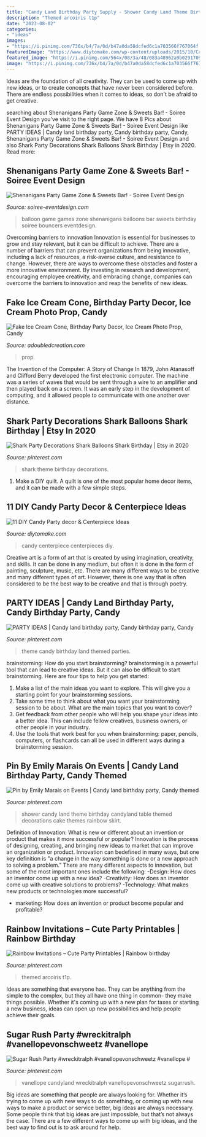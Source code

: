 ```yaml
---
title: "Candy Land Birthday Party Supply - Shower Candy Land Theme Birthday Candyland Table Themed Decorations Cake Themes Rainbow Skirt"
description: "Themed arcoiris t1p"
date: "2023-08-02"
categories:
- "ideas"
images:
- "https://i.pinimg.com/736x/b4/7a/0d/b47a0da58dcfed6c1a703566f767064f.jpg"
featuredImage: "https://www.diytomake.com/wp-content/uploads/2015/10/Candy-Centerpiece-Ideas-Sweet-.jpg"
featured_image: "https://i.pinimg.com/564x/08/3a/48/083a48962a9b0291709892251ae81f38.jpg"
image: "https://i.pinimg.com/736x/b4/7a/0d/b47a0da58dcfed6c1a703566f767064f.jpg"
---
```



Ideas are the foundation of all creativity. They can be used to come up with new ideas, or to create concepts that have never been considered before. There are endless possibilities when it comes to ideas, so don't be afraid to get creative.

	

		
searching about Shenanigans Party Game Zone &amp; Sweets Bar! - Soiree Event Design you've visit to the right page. We have 8 Pics about Shenanigans Party Game Zone &amp; Sweets Bar! - Soiree Event Design like PARTY IDEAS | Candy land birthday party, Candy birthday party, Candy, Shenanigans Party Game Zone &amp; Sweets Bar! - Soiree Event Design and also Shark Party Decorations Shark Balloons Shark Birthday | Etsy in 2020. Read more:
		
    
## Shenanigans Party Game Zone &amp; Sweets Bar! - Soiree Event Design

<img loading=lazy src="https://soiree-eventdesign.com/wp-content/uploads/2014/02/balloon-bouncers.jpg" onerror="this.onerror=null;this.src='https://tse1.mm.bing.net/th?id=OIP.XxYm9sOTeZtas5uGd-TuVAHaK_&amp;pid=15.1';" alt="Shenanigans Party Game Zone &amp; Sweets Bar! - Soiree Event Design">

_Source: soiree-eventdesign.com_

>balloon game games zone shenanigans balloons bar sweets birthday soiree bouncers eventdesign. 

	

Overcoming barriers to innovation
Innovation is essential for businesses to grow and stay relevant, but it can be difficult to achieve. There are a number of barriers that can prevent organizations from being innovative, including a lack of resources, a risk-averse culture, and resistance to change.
However, there are ways to overcome these obstacles and foster a more innovative environment. By investing in research and development, encouraging employee creativity, and embracing change, companies can overcome the barriers to innovation and reap the benefits of new ideas.

    
## Fake Ice Cream Cone, Birthday Party Decor, Ice Cream Photo Prop, Candy

<img loading=lazy src="https://i.etsystatic.com/8681794/r/il/6bbd33/2356379219/il_fullxfull.2356379219_aq54.jpg" onerror="this.onerror=null;this.src='https://tse2.mm.bing.net/th?id=OIP.xt6E4YH7heUkSYHEy20hVgHaJ4&amp;pid=15.1';" alt="Fake Ice Cream Cone, Birthday Party Decor, Ice Cream Photo Prop, Candy">

_Source: adoubledcreation.com_

>prop. 

	

The Invention of the Computer: A Story of Change
In 1879, John Atanasoff and Clifford Berry developed the first electronic computer. The machine was a series of waves that would be sent through a wire to an amplifier and then played back on a screen. It was an early step in the development of computing, and it allowed people to communicate with one another over distance.

    
## Shark Party Decorations Shark Balloons Shark Birthday | Etsy In 2020

<img loading=lazy src="https://i.pinimg.com/736x/31/24/dc/3124dc7ac2cf90e8a5feb63572c1d763.jpg" onerror="this.onerror=null;this.src='https://tse1.mm.bing.net/th?id=OIP.qWxUBNIpnvoiDF5yzV5pUgHaHa&amp;pid=15.1';" alt="Shark Party Decorations Shark Balloons Shark Birthday | Etsy in 2020">

_Source: pinterest.com_

>shark theme birthday decorations. 

	

1. Make a DIY quilt. A quilt is one of the most popular home decor items, and it can be made with a few simple steps.

    
## 11 DIY Candy Party Decor &amp; Centerpiece Ideas

<img loading=lazy src="https://www.diytomake.com/wp-content/uploads/2015/10/Candy-Centerpiece-Ideas-Sweet-.jpg" onerror="this.onerror=null;this.src='https://tse1.mm.bing.net/th?id=OIP.VlBvjjWgo0WCLO_BVVrqDAHaFJ&amp;pid=15.1';" alt="11 DIY Candy Party decor &amp; Centerpiece Ideas">

_Source: diytomake.com_

>candy centerpiece centerpieces diy. 

	

Creative art is a form of art that is created by using imagination, creativity, and skills. It can be done in any medium, but often it is done in the form of painting, sculpture, music, etc. There are many different ways to be creative and many different types of art. However, there is one way that is often considered to be the best way to be creative and that is through poetry.

    
## PARTY IDEAS | Candy Land Birthday Party, Candy Birthday Party, Candy

<img loading=lazy src="https://i.pinimg.com/564x/08/3a/48/083a48962a9b0291709892251ae81f38.jpg" onerror="this.onerror=null;this.src='https://tse4.mm.bing.net/th?id=OIP.CPF3XmMj4Xmw8ty39nfYlgHaJp&amp;pid=15.1';" alt="PARTY IDEAS | Candy land birthday party, Candy birthday party, Candy">

_Source: pinterest.com_

>theme candy birthday land themed parties. 

	

brainstorming: How do you start brainstorming?
brainstorming is a powerful tool that can lead to creative ideas. But it can also be difficult to start brainstorming. Here are four tips to help you get started: 
1. Make a list of the main ideas you want to explore. This will give you a starting point for your brainstorming sessions.
2. Take some time to think about what you want your brainstorming session to be about. What are the main topics that you want to cover? 
3. Get feedback from other people who will help you shape your ideas into a better idea. This can include fellow creatives, business owners, or other people in your industry. 
4. Use the tools that work best for you when brainstorming: paper, pencils, computers, or flashcards can all be used in different ways during a brainstorming session.

    
## Pin By Emily Marais On Events | Candy Land Birthday Party, Candy Themed

<img loading=lazy src="https://i.pinimg.com/originals/8c/3d/ee/8c3deec16acc49e321eb262fb7c868fe.jpg" onerror="this.onerror=null;this.src='https://tse3.mm.bing.net/th?id=OIP._fEDeuReFFWvhKLaFpH-ywHaLE&amp;pid=15.1';" alt="Pin by Emily Marais on Events | Candy land birthday party, Candy themed">

_Source: pinterest.com_

>shower candy land theme birthday candyland table themed decorations cake themes rainbow skirt. 

	

Definition of Innovation: What is new or different about an invention or product that makes it more successful or popular?
Innovation is the process of designing, creating, and bringing new ideas to market that can improve an organization or product. Innovation can bedefined in many ways, but one key definition is "a change in the way something is done or a new approach to solving a problem." 
There are many different aspects to innovation, but some of the most important ones include the following: 
-Design: How does an inventor come up with a new idea? 
-Creativity: How does an inventor come up with creative solutions to problems? 
-Technology: What makes new products or technologies more successful? 
- marketing: How does an invention or product become popular and profitable?

    
## Rainbow Invitations – Cute Party Printables | Rainbow Birthday

<img loading=lazy src="https://i.pinimg.com/736x/b4/7a/0d/b47a0da58dcfed6c1a703566f767064f.jpg" onerror="this.onerror=null;this.src='https://tse1.mm.bing.net/th?id=OIP.1LEss5fUMQRWF9eAgBhOwAHaJK&amp;pid=15.1';" alt="Rainbow Invitations – Cute Party Printables | Rainbow birthday">

_Source: pinterest.com_

>themed arcoiris t1p. 

	

Ideas are something that everyone has. They can be anything from the simple to the complex, but they all have one thing in common- they make things possible. Whether it's coming up with a new plan for taxes or starting a new business, ideas can open up new possibilities and help people achieve their goals.

    
## Sugar Rush Party #wreckitralph #vanellopevonschweetz #vanellope #

<img loading=lazy src="https://i.pinimg.com/736x/bb/97/e7/bb97e785c9fbeb85235260f2e5c30b73.jpg" onerror="this.onerror=null;this.src='https://tse3.mm.bing.net/th?id=OIP.gWf8hN2jFycRNjlM-hZHlQHaFj&amp;pid=15.1';" alt="Sugar Rush Party #wreckitralph #vanellopevonschweetz #vanellope #">

_Source: pinterest.com_

>vanellope candyland wreckitralph vanellopevonschweetz sugarrush. 

	

Big ideas are something that people are always looking for. Whether it’s trying to come up with new ways to do something, or coming up with new ways to make a product or service better, big ideas are always necessary. Some people think that big ideas are just impossible, but that’s not always the case. There are a few different ways to come up with big ideas, and the best way to find out is to ask around for help.

